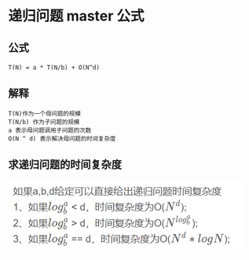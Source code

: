 # 递归问题 master 公式
## 公式
`T(N) = a * T(N/b) + O(N^d)`
## 解释
```
T(N)作为一个母问题的规模
T(N/b) 作为子问题的规模
a 表示母问题调用子问题的次数
O(N ^ d) 表示解决母问题的时间复杂度
```
## 求递归问题的时间复杂度
![](递归问题时间复杂度计算公式.png)
